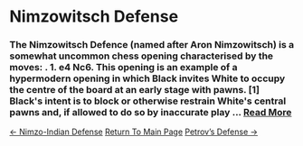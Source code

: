 # Nimzowitsch Defense

### The Nimzowitsch Defence (named after Aron Nimzowitsch) is a somewhat uncommon chess opening characterised by the moves: . 1. e4 Nc6. This opening is an example of a hypermodern opening in which Black invites White to occupy the centre of the board at an early stage with pawns. [1] Black's intent is to block or otherwise restrain White's central pawns and, if allowed to do so by inaccurate play ...  [Read More](https://en.wikipedia.org/wiki/Nimzowitsch_Defence)

[<- Nimzo-Indian Defense](Nimzo-IndianDefense.md)   [Return To Main Page](index.md)   [Petrov’s Defense ->](Petrov’sDefense.md)